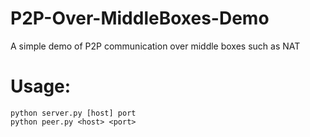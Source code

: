 # P2P-Over-MiddleBoxes-Demo
A simple demo of P2P communication over middle boxes such as NAT

# Usage:

    python server.py [host] port
    python peer.py <host> <port>
